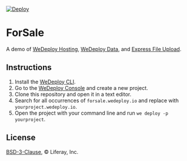 [![Deploy](https://cdn.wedeploy.com/images/deploy.svg)](https://console.wedeploy.com/deploy?repo=https://github.com/wedeploy-examples/forsale-example)

# ForSale

A demo of [WeDeploy Hosting](https://wedeploy.com/docs/hosting), [WeDeploy Data](https://wedeploy.com/docs/data), and [Express File Upload](https://www.npmjs.com/package/express-fileupload).

## Instructions

1. Install the [WeDeploy CLI](https://wedeploy.com/docs/intro/using-the-command-line/).
2. Go to the [WeDeploy Console](https://console.wedeploy.com) and create a new project.
3. Clone this repository and open it in a text editor.
4. Search for all occurrences of `forsale.wedeploy.io` and replace with `yourproject.wedeploy.io`.
5. Open the project with your command line and run `we deploy -p yourproject`.

## License

[BSD-3-Clause](./LICENSE.md), © Liferay, Inc.
